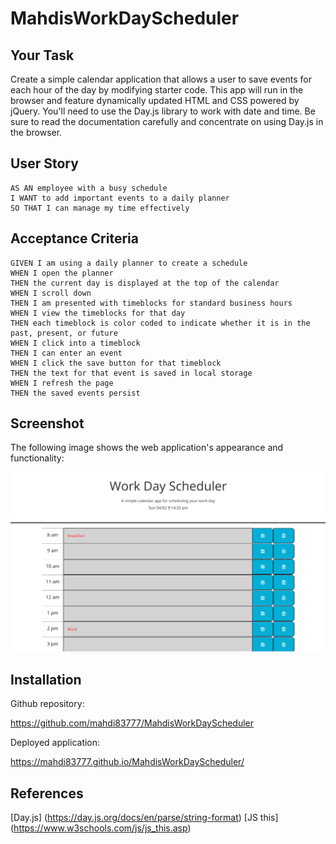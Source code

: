 # MahdisWorkDayScheduler

## Your Task

Create a simple calendar application that allows a user to save events for each hour of the day by modifying starter code. This app will run in the browser and feature dynamically updated HTML and CSS powered by jQuery.
You'll need to use the Day.js library to work with date and time. Be sure to read the documentation carefully and concentrate on using Day.js in the browser.

## User Story

```
AS AN employee with a busy schedule
I WANT to add important events to a daily planner
SO THAT I can manage my time effectively
```

## Acceptance Criteria

```
GIVEN I am using a daily planner to create a schedule
WHEN I open the planner
THEN the current day is displayed at the top of the calendar
WHEN I scroll down
THEN I am presented with timeblocks for standard business hours
WHEN I view the timeblocks for that day
THEN each timeblock is color coded to indicate whether it is in the past, present, or future
WHEN I click into a timeblock
THEN I can enter an event
WHEN I click the save button for that timeblock
THEN the text for that event is saved in local storage
WHEN I refresh the page
THEN the saved events persist
```

## Screenshot

The following image shows the web application's appearance and functionality:

![The Password Generator application displays a red button to "Generate Password".](./assets/images/output.PNG)

## Installation

Github repository:

https://github.com/mahdi83777/MahdisWorkDayScheduler

Deployed application:

https://mahdi83777.github.io/MahdisWorkDayScheduler/

## References

[Day.js] (https://day.js.org/docs/en/parse/string-format)
[JS this] (https://www.w3schools.com/js/js_this.asp)

